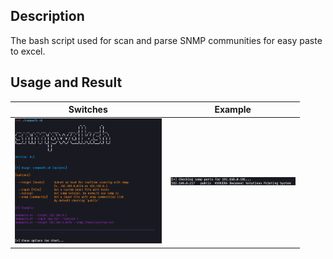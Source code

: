## Description

The bash script used for scan and parse SNMP communities for easy paste to excel.

## Usage and Result

|Switches|Example|
|--|--|
|<img src="pics/ex_1.PNG" alt="ex_1" height="200"/>|<img src="pics/ex_2.PNG" alt="ex_1" width="200"/>|
